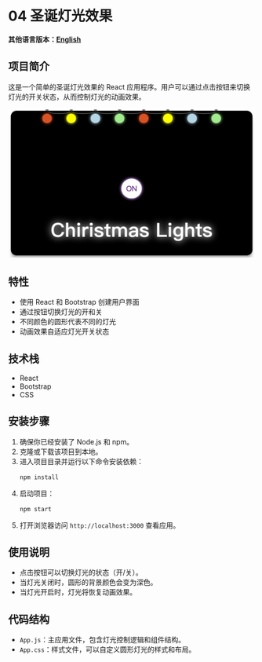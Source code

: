 # 04 圣诞灯光效果

**其他语言版本：[English](README.md)**

## 项目简介

这是一个简单的圣诞灯光效果的 React 应用程序。用户可以通过点击按钮来切换灯光的开关状态，从而控制灯光的动画效果。

![04-christmaslight](../img-storage/04-christmaslight.jpg)

## 特性

- 使用 React 和 Bootstrap 创建用户界面
- 通过按钮切换灯光的开和关
- 不同颜色的圆形代表不同的灯光
- 动画效果自适应灯光开关状态

## 技术栈

- React
- Bootstrap
- CSS

## 安装步骤

1. 确保你已经安装了 Node.js 和 npm。
2. 克隆或下载该项目到本地。
3. 进入项目目录并运行以下命令安装依赖：
   ```bash
   npm install
   ```
4. 启动项目：
   ```bash
   npm start
   ```
5. 打开浏览器访问 `http://localhost:3000` 查看应用。

## 使用说明

- 点击按钮可以切换灯光的状态（开/关）。
- 当灯光关闭时，圆形的背景颜色会变为深色。
- 当灯光开启时，灯光将恢复动画效果。

## 代码结构

- `App.js`：主应用文件，包含灯光控制逻辑和组件结构。
- `App.css`：样式文件，可以自定义圆形灯光的样式和布局。
